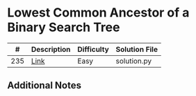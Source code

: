 # Lowest Common Ancestor of a Binary Search Tree
|#|Description|Difficulty|Solution File|
|-|-|-|-|
|235|[Link](https://leetcode.com/problems/lowest-common-ancestor-of-a-binary-search-tree/)|Easy|solution.py|

## Additional Notes
